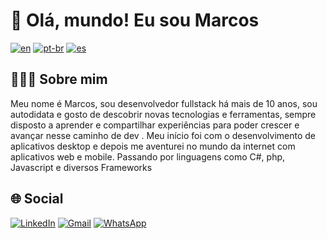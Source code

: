# 👋 Olá, mundo! Eu sou Marcos

[![en](https://img.shields.io/badge/lang-en-red.svg)](https://github.com/MarkTecnicoDeveloper/MarkTecnicoDeveloper/blob/main/README.md)
[![pt-br](https://img.shields.io/badge/lang-pt--br-green.svg)](https://github.com/MarkTecnicoDeveloper/MarkTecnicoDeveloper/blob/main/README.pt-br.md)
[![es](https://img.shields.io/badge/lang-es-yellow.svg)](https://github.com/MarkTecnicoDeveloper/MarkTecnicoDeveloper/blob/main/README.es.md)

## 👨🏻‍💻 Sobre mim
Meu nome é Marcos, sou desenvolvedor fullstack há mais de 10 anos, sou autodidata e gosto de descobrir novas tecnologias e ferramentas, sempre disposto a aprender e compartilhar experiências para poder crescer e avançar nesse caminho de dev . Meu início foi com o desenvolvimento de aplicativos desktop e depois me aventurei no mundo da internet com aplicativos web e mobile. Passando por linguagens como C#, php, Javascript e diversos Frameworks

## 🌐 Social
[![LinkedIn](https://img.shields.io/badge/LinkedIn-%230077B5.svg?logo=linkedin&logoColor=white)](https://www.linkedin.com/in/marcos-rodriguez-414934180/)
[![Gmail](https://img.shields.io/static/v1?message=Gmail&logo=gmail&label=&color=D14836&logoColor=white&labelColor=)](mailto:marktecnico@gmail.com)
[![WhatsApp](https://img.shields.io/static/v1?message=Whatsapp&logo=whatsapp&label=&color=25D366&logoColor=white&labelColor=)](https://api.whatsapp.com/send?phone=5545991065156&text=Ol%C3%A1%20Marcs!%20Te%20achei%20no%20GitHub!)
